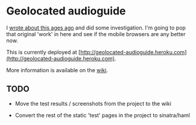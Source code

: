 # Geolocated audioguide

I [wrote about this ages ago](http://chrisroos.co.uk/blog/2009-09-14-pouring-factlets-into-your-brain-holder-via-your-ear-sieves) and did some investigation.  I'm going to pop that original 'work' in here and see if the mobile browsers are any better now.

This is currently deployed at [http://geolocated-audioguide.heroku.com](http://geolocated-audioguide.heroku.com).

More information is available on the [wiki](https://github.com/chrisroos/geolocated-audioguide/wiki).

## TODO

* Move the test results / screenshots from the project to the wiki

* Convert the rest of the static 'test' pages in the project to sinatra/haml